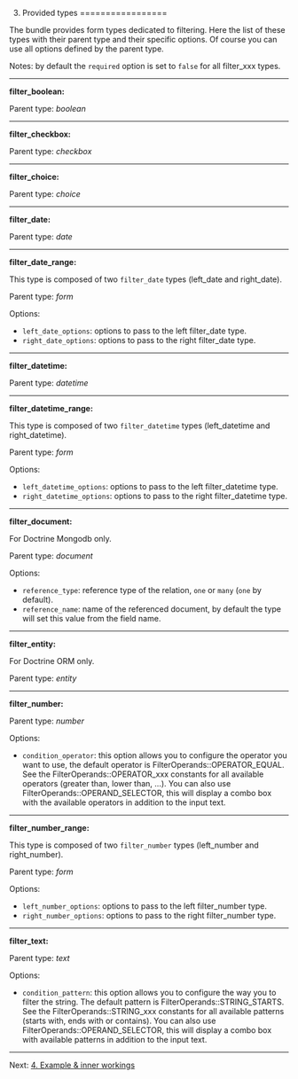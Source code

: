 
3. Provided types
=================

The bundle provides form types dedicated to filtering. 
Here the list of these types with their parent type and their specific options.
Of course you can use all options defined by the parent type.

Notes: by default the `required` option is set to `false` for all filter_xxx types.

---
**filter_boolean:**

Parent type: _boolean_

---
**filter_checkbox:**

Parent type: _checkbox_

---
**filter_choice:**

Parent type: _choice_

---
**filter_date:**

Parent type: _date_

---
**filter_date_range:**

This type is composed of two `filter_date` types (left_date and right_date).

Parent type: _form_

Options:

* `left_date_options`: options to pass to the left filter_date type.
* `right_date_options`: options to pass to the right filter_date type.

---
**filter_datetime:**

Parent type: _datetime_

---
**filter_datetime_range:**

This type is composed of two `filter_datetime` types (left_datetime and right_datetime).

Parent type: _form_

Options:

* `left_datetime_options`: options to pass to the left filter_datetime type.
* `right_datetime_options`: options to pass to the right filter_datetime type.

---
**filter_document:**

For Doctrine Mongodb only.

Parent type: _document_

Options:

* `reference_type`: reference type of the relation, `one` or `many` (`one` by default).
* `reference_name`: name of the referenced document, by default the type will set this value from the field name.

---
**filter_entity:**

For Doctrine ORM only.

Parent type: _entity_

---
**filter_number:**

Parent type: _number_

Options:

* `condition_operator`: this option allows you to configure the operator you want to use, the default operator is FilterOperands::OPERATOR_EQUAL. 
See the FilterOperands::OPERATOR_xxx constants for all available operators (greater than, lower than, ...).
You can also use FilterOperands::OPERAND_SELECTOR, this will display a combo box with the available operators in addition to the input text.

---
**filter_number_range:**

This type is composed of two `filter_number` types (left_number and right_number).

Parent type: _form_

Options:

* `left_number_options`: options to pass to the left filter_number type.
* `right_number_options`: options to pass to the right filter_number type.

---
**filter_text:**

Parent type: _text_

Options:

* `condition_pattern`: this option allows you to configure the way you to filter the string. The default pattern is FilterOperands::STRING_STARTS. 
See the FilterOperands::STRING_xxx constants for all available patterns (starts with, ends with or contains).
You can also use FilterOperands::OPERAND_SELECTOR, this will display a combo box with available patterns in addition to the input text.

***

Next: [4. Example & inner workings](basics.md)
